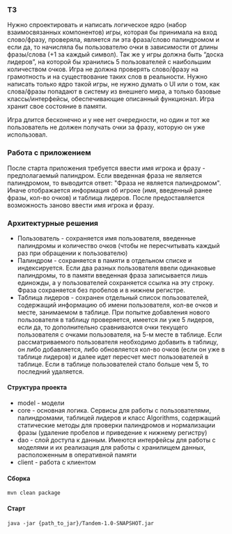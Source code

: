 ### ТЗ
Нужно спроектировать и написать логическое ядро (набор взаимосвязанных
компонентов) игры, которая бы принимала на вход слово/фразу, проверяла, является ли
эта фраза/слово палиндромом и если да, то начисляла бы пользователю очки в
зависимости от длины фразы/слова (+1 за каждый символ). Так же у игры должна быть
“доска лидеров”, на которой бы хранились 5 пользователей с наибольшим количеством
очков. Игра не должна проверять слово/фразу на грамотность и на существование
таких слов в реальности. Нужно написать только ядро такой игры, не нужно думать о UI
или о том, как слова/фразы попадают в систему из внешнего мира, а только базовые
классы/интерфейсы, обеспечивающие описанный функционал.
Игра хранит свое состояние в памяти.

Игра длится бесконечно и у нее нет очередности, но один и тот же пользователь
не должен получать очки за фразу, которую он уже использовал.

### Работа с приложением

После старта приложения требуется ввести имя игрока и фразу - предполагаемый палиндром. Если введенная фраза не является 
палиндромом, то выводится ответ: "Фраза не является палиндромом". Иначе отображается информация об игроке (имя, введенный 
ранее фразы, кол-во очков) и таблица лидеров. После предоставляется возможность заново ввести имя игрока и фразу.

### Архитектурные решения

- Пользователь - сохраняется имя пользователя, введенные палиндромы и количество очков (чтобы не пересчитывать каждый раз при обращении к пользователю)
- Палиндром - сохраняется в памяти в отдельном списке и индексируется. Если два разных пользователя ввели одинаковые палиндромы, то в памяти введенная фраза записывается лишь единожды, а у пользователей сохраняется ссылка на эту строку.
  Фраза сохраняется без пробелов и в нижнем регистре.
- Таблица лидеров - сохранен отдельный список пользователей, содержащий информацию об имени пользователя, кол-ве очков и месте, занимаемом в таблице.
  При попытке добавления нового пользователя в таблицу проверяется, имеется ли уже 5 лидеров, если да, то дополнительно сравниваются очки текущего пользователя с очками пользователя, на 5-м месте в таблице.
  Если рассматриваемого пользователя необходимо добавить в таблицу, он либо добавляется, либо обновляется кол-во очков (если он уже в таблице лидеров) и далее идет пересчет мест пользователей в таблице.
  Если в таблице пользователей стало больше чем 5, то последний удаляется.

#### Структура проекта
- model - модели
- core - основная логика. Сервисы для работы с пользователями, палиндромами, таблицей лидеров и класс Algorithms, 
  содержащий статические методы для проверки палиндромов и нормализации фразы (удаление пробелов и приведение к нижнему регистру)
- dao - слой доступа к данным. Имеются интерфейсы для работы с моделями и их реализация для работы с хранилищем данных, расположенным в оперативной памяти
- client - работа с клиентом

#### Сборка
```mvn clean package```

#### Старт
```java -jar {path_to_jar}/Tandem-1.0-SNAPSHOT.jar```